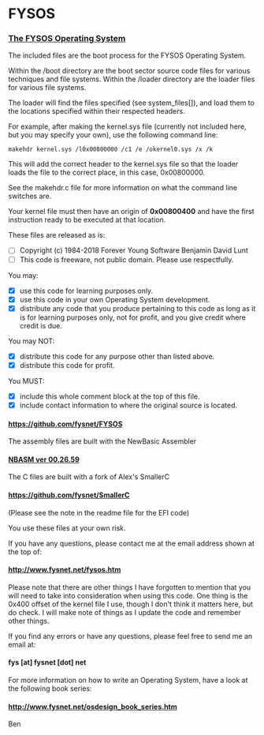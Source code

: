 # FYSOS
### [The FYSOS Operating System](http://www.fysnet.net/fysos.htm)

The included files are the boot process for the FYSOS Operating System.

Within the /boot directory are the boot sector source code files for various techniques and file systems.
Within the /loader directory are the loader files for various file systems.

The loader will find the files specified (see system_files[]), and load them to the locations specified
 within their respected headers.
 
For example, after making the kernel.sys file (currently not included here, but you may specify your own), use
 the following command line:
 
    makehdr kernel.sys /l0x00800000 /c1 /e /okernel0.sys /x /k
    
This will add the correct header to the kernel.sys file so that the loader loads the file to the
correct place, in this case, 0x00800000.

See the makehdr.c file for more information on what the command line switches are.
 
Your kernel file must then have an origin of **0x00800400** and have the first instruction ready to be executed at
 that location.
  
These files are released as is:
- [ ] Copyright (c) 1984-2018    Forever Young Software  Benjamin David Lunt
- [ ] This code is freeware, not public domain.  Please use respectfully.

You may:
- [X] use this code for learning purposes only.
- [X] use this code in your own Operating System development.
- [X] distribute any code that you produce pertaining to this code
     as long as it is for learning purposes only, not for profit,
     and you give credit where credit is due.

You may NOT:
- [X] distribute this code for any purpose other than listed above.
- [X] distribute this code for profit.

You MUST:
- [X] include this whole comment block at the top of this file.
- [X] include contact information to where the original source is located.

#### https://github.com/fysnet/FYSOS

The assembly files are built with the NewBasic Assembler

#### [NBASM ver 00.26.59](http://www.fysnet/newbasic.htm)

The C files are built with a fork of Alex's SmallerC

#### https://github.com/fysnet/SmallerC

(Please see the note in the readme file for the EFI code)
    
You use these files at your own risk.
 
If you have any questions, please contact me at the email address shown at the top of:

#### http://www.fysnet.net/fysos.htm
 
Please note that there are other things I have forgotten to mention that you will need to take
 into consideration when using this code.  One thing is the 0x400 offset of the kernel file I use,
 though I don't think it matters here, but do check.  I will make note of things as I update the
 code and remember other things.
  
If you find any errors or have any questions, please feel free to send me an email at:

#### fys [at] fysnet [dot] net

For more information on how to write an Operating System, have a look at the following book series:

#### http://www.fysnet.net/osdesign_book_series.htm
  
Ben

